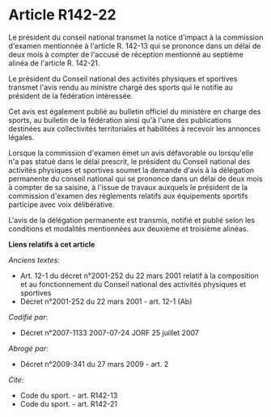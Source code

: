 # Article R142-22

Le président du conseil national transmet la notice d'impact à la commission d'examen mentionnée à l'article R. 142-13 qui se
prononce dans un délai de deux mois à compter de l'accusé de réception mentionné au septième alinéa de l'article R. 142-21. 

Le président du Conseil national des activités physiques et sportives transmet l'avis rendu au ministre chargé des sports qui
le notifie au président de la fédération intéressée. 

Cet avis est également publié au bulletin officiel du ministère en charge des sports, au bulletin de la fédération ainsi qu'à
l'une des publications destinées aux collectivités territoriales et habilitées à recevoir les annonces légales. 

Lorsque la commission d'examen émet un avis défavorable ou lorsqu'elle n'a pas statué dans le délai prescrit, le président du
Conseil national des activités physiques et sportives soumet la demande d'avis à la délégation permanente du conseil national
qui se prononce dans un délai de deux mois à compter de sa saisine, à l'issue de travaux auxquels le président de la
commission d'examen des règlements relatifs aux équipements sportifs participe avec voix délibérative.

L'avis de la délégation permanente est transmis, notifié et publié selon les conditions et modalités mentionnées aux deuxième
et troisième alinéas.

**Liens relatifs à cet article**

_Anciens textes_:

  - Art. 12-1 du décret n°2001-252 du 22 mars 2001 relatif à la composition et au fonctionnement du Conseil national des activités physiques et sportives
  - Décret n°2001-252 du 22 mars 2001 - art. 12-1 (Ab)

_Codifié par_:

  - Décret n°2007-1133 2007-07-24 JORF 25 juillet 2007

_Abrogé par_:

  - Décret n°2009-341 du 27 mars 2009 - art. 2

_Cite_:

  - Code du sport. - art. R142-13
  - Code du sport. - art. R142-21
